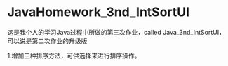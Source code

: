 JavaHomework_3nd_IntSortUI
==========================

这是我个人的学习Java过程中所做的第三次作业，called  Java_3nd_IntSortUI，可以说是第二次作业的升级版

1.增加三种排序方法，可供选择来进行排序操作。
